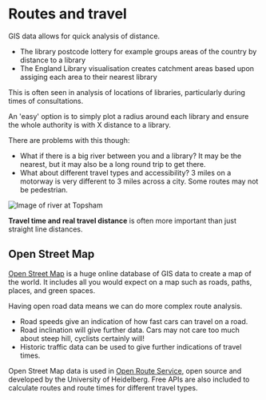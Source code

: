 Routes and travel
=================

GIS data allows for quick analysis of distance. 

- The library postcode lottery for example groups areas of the country by distance to a library
- The England Library visualisation creates catchment areas based upon assiging each area to their nearest library

This is often seen in analysis of locations of libraries, particularly during times of consultations.

An 'easy' option is to simply plot a radius around each library and ensure the whole authority is with X distance to a library.

There are problems with this though:

- What if there is a big river between you and a library? It may be the nearest, but it may also be a long round trip to get there.
- What about different travel types and accessibility? 3 miles on a motorway is very different to 3 miles across a city. Some routes may not be pedestrian.

![Image of river at Topsham](https://raw.githubusercontent.com/LibrariesHacked/geography-librarydata/master/images/river.png)

**Travel time and real travel distance** is often more important than just straight line distances.

Open Street Map
---------------

[Open Street Map](https://www.openstreetmap.org/) is a huge online database of GIS data to create a map of the world. It includes all you would expect on a map such as roads, paths, places, and green spaces.

Having open road data means we can do more complex route analysis.

- Road speeds give an indication of how fast cars can travel on a road.
- Road inclination will give further data. Cars may not care too much about steep hill, cyclists certainly will!
- Historic traffic data can be used to give further indications of travel times.

Open Street Map data is used in [Open Route Service](https://openrouteservice.org/), open source and developed by the University of Heidelberg. Free APIs are also included to calculate routes and route times for different travel types.